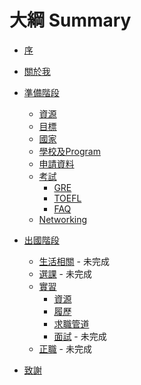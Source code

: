 # 大綱 Summary

* [序](README.md)
* [關於我](AboutMe.md)
* [準備階段](Preparation/Intro.md)
  * [資源](Preparation/Resource.md)
  * [目標](Preparation/Goal.md)
  * [國家](Preparation/Country.md)
  * [學校及Program](Preparation/Program.md)
  * [申請資料](Preparation/Material.md)
  * [考試](Preparation/Exam/Intro.md)
    * [GRE](Preparation/Exam/GRE.md)
    * [TOEFL](Preparation/Exam/TOEFL.md)
    * [FAQ](Preparation/Exam/FAQ.md)
  * [Networking](Preparation/Networking.md)

* [出國階段](Abroad/Intro.md)
  * [生活相關](TODO.md) - 未完成
  * [選課](TODO.md) - 未完成
  * [實習](Abroad/Intern/Intro.md)
    * [資源](Abroad/Intern/Resource.md)
    * [履歷](Abroad/Intern/Resume.md)
    * [求職管道](Abroad/Intern/Positions.md)
    * [面試](TODO.md) - 未完成
  * [正職](TODO.md) - 未完成

* [致謝](Thanks.md)